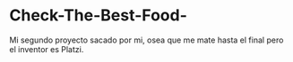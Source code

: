 # Check-The-Best-Food-
Mi segundo proyecto sacado por mi, osea que me mate hasta el final pero el inventor es Platzi. 
